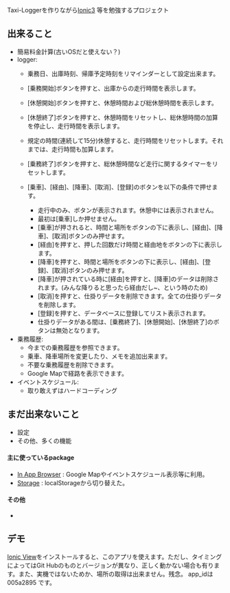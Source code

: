 Taxi-Loggerを作りながら[Ionic3](http://ionicframework.com/docs/) 等を勉強するプロジェクト

## 出来ること
- 簡易料金計算(古いOSだと使えない？)
- logger:
    - 乗務日、出庫時刻、帰庫予定時刻をリマインダーとして設定出来ます。
    - [乗務開始]ボタンを押すと、出庫からの走行時間を表示します。
    - [休憩開始]ボタンを押すと、休憩時間および総休憩時間を表示します。
    - [休憩終了]ボタンを押すと、休憩時間をリセットし、総休憩時間の加算を停止し、走行時間を表示します。
    - 規定の時間(連続して15分)休憩すると、走行時間をリセットします。それまでは、走行時間も加算します。
    - [乗務終了]ボタンを押すと、総休憩時間など走行に関するタイマーをリセットします。

    - [乗車]、[経由]、[降車]、[取消]、[登録]のボタンを以下の条件で押せます。
        - 走行中のみ、ボタンが表示されます。休憩中には表示されません。
        - 最初は[乗車]しか押せません。
        - [乗車]が押されると、時間と場所をボタンの下に表示し、[経由]、[降車]、[取消]ボタンのみ押せます。
        - [経由]を押すと、押した回数だけ時間と経由地をボタンの下に表示します。
        - [降車]を押すと、時間と場所をボタンの下に表示し、[経由]、[登録]、[取消]ボタンのみ押せます。
        - [降車]が押されている時に[経由]を押すと、[降車]のデータは削除されます。(みんな降りると思ったら経由だし~、という時のため)
        - [取消]を押すと、仕掛りデータを削除できます。全ての仕掛りデータを削除します。
        - [登録]を押すと、データベースに登録してリスト表示されます。
        - 仕掛りデータがある間は、[乗務終了]、[休憩開始]、[休憩終了]のボタンは無効となります。
- 乗務履歴:
    - 今までの乗務履歴を参照できます。
    - 乗車、降車場所を変更したり、メモを追加出来ます。
    - 不要な乗務履歴を削除できます。
    - Google Mapで経路を表示できます。
- イベントスケジュール:
    - 取り敢えずはハードコーディング
## まだ出来ないこと
- 設定
- その他、多くの機能

#### 主に使っているpackage
- [In App Browser](http://ionicframework.com/docs/native/in-app-browser/) : Google Mapやイベントスケジュール表示等に利用。
- [Storage](https://ionicframework.com/docs/storage/) : localStorageから切り替えた。
#### その他
- 
## デモ
[Ionic View](https://view.ionic.io)をインストールすると、このアプリを使えます。ただし、タイミングによってはGit Hubのものとバージョンが異なり、正しく動かない場合も有ります。また、実機ではないためか、場所の取得は出来ません。残念。
app_idは 005a2895 です。

